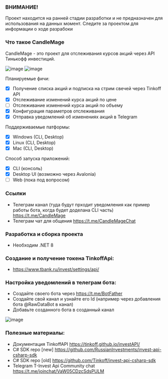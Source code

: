 ### ВНИМАНИЕ!
Проект находится на ранней стадии разработки и не предназначен для использования на данных момент.
Следите за проектом для информации о ходе разрабоки

### Что такое CandleMage
CandleMage - это проект для отслеживания курсов акций через API Тинькофф инвестиций.

![image](https://github.com/user-attachments/assets/96edc8dd-7156-46da-964c-d00469e45443)
![image](https://github.com/user-attachments/assets/7358ff3a-e5c0-46ab-a8f1-c7e11b3afe0f)


Планируемые фичи:
- [x] Получение списка акций и подписка на стрим свечей через Tinkoff API
- [x] Отслеживание изменений курса акций по цене
- [ ] Отслеживание изменений курса акций по объему
- [x] Конфигурация параметров отслеживания
- [x] Отправка уведомлений об изменениях акций в Telegram

Поддерживаемые патформы:
- [x] Windows (CLI, Desktop)
- [x] Linux (CLI, Desktop)
- [x] Mac (CLI, Desktop)

Способ запуска приложений:
- [x] CLI (консоль)
- [x] Desktop UI (возможно через Avalonia)
- [ ] Web (пока под вопросом)

### Ссылки
* Телеграм канал (туда будут прходит уведомления как пример работы бота, когда будет доделана CLI часть) https://t.me/CandleMage
* Телеграм чат для общения https://t.me/CandleMageChat

### Разработка и сборка проекта
* Необходим .NET 8

### Создание и получение токена TinkoffApi:
* https://www.tbank.ru/invest/settings/api/

### Настройка уведомлений в телеграм бота:
* Создайте своего бота через https://t.me/BotFather
* Создайте свой канал и узнайте его Id (например через добавления бота @RawDataBot в канал)
* Добавьте созданного бота в созданный канал
  
![image](https://github.com/user-attachments/assets/522eb737-f778-4268-a2d5-221ed6d7d9b4)

### Полезные материалы:
* Документация TinkoffAPI https://tinkoff.github.io/investAPI/
* C# SDK repo [new] https://github.com/RussianInvestments/invest-api-csharp-sdk
* C# SDK repo [old] https://github.com/Tinkoff/invest-api-csharp-sdk
* Telegram T-Invest Api Community chat https://t.me/joinchat/VaW05CDzcSdsPULM
